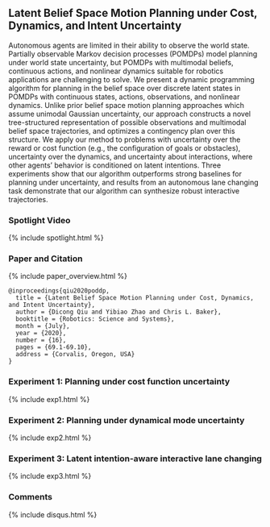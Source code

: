 ## Latent Belief Space Motion Planning under Cost, Dynamics, and Intent Uncertainty

Autonomous agents are limited in their ability to observe the world state. Partially observable Markov decision processes (POMDPs) model planning under world state uncertainty, but POMDPs with multimodal beliefs, continuous actions, and nonlinear dynamics suitable for robotics applications are challenging to solve. We present a dynamic programming algorithm for planning in the belief space over discrete latent states in POMDPs with continuous states, actions, observations, and nonlinear dynamics. Unlike prior belief space motion planning approaches which assume unimodal Gaussian uncertainty, our approach constructs a novel tree-structured representation of possible observations and multimodal belief space trajectories, and optimizes a contingency plan over this structure. We apply our method to problems with uncertainty over the reward or cost function (e.g., the configuration of goals or obstacles), uncertainty over the dynamics, and uncertainty about interactions, where other agents’ behavior is conditioned on latent intentions. Three experiments show that our algorithm outperforms strong baselines for planning under uncertainty, and results from an autonomous lane changing task demonstrate that our algorithm can synthesize robust interactive trajectories.


### Spotlight Video

{% include spotlight.html %}


### Paper and Citation

{% include paper_overview.html %}

```
@inproceedings{qiu2020poddp,
  title = {Latent Belief Space Motion Planning under Cost, Dynamics, and Intent Uncertainty},
  author = {Dicong Qiu and Yibiao Zhao and Chris L. Baker},
  booktitle = {Robotics: Science and Systems},
  month = {July},
  year = {2020},
  number = {16},
  pages = {69.1-69.10},
  address = {Corvalis, Oregon, USA}
}
```

### Experiment 1: Planning under cost function uncertainty

{% include exp1.html %}


### Experiment 2: Planning under dynamical mode uncertainty

{% include exp2.html %}


### Experiment 3: Latent intention-aware interactive lane changing

{% include exp3.html %}


### Comments

{% include disqus.html %}
